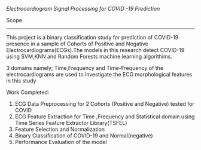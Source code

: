 *Electrocardiogram  Signal Processing for COVID -19 Prediction*

Scope
________________________________________________________________________________________________________
This project is a binary classification study for prediction of COVID-19 presence in a sample of Cohorts of Positive and Negative Electrocardiograms(ECGs).The models in this research detect COVID-19 using SVM,KNN and Random Forests machine learning algorithims.

3 domains namely; Time,Frequency and Time-Frequency of the electrocardiograms are used to investigate the ECG morphological features in this study

Work Completed:

1. ECG Data Preprocessing for 2 Cohorts (Positive and Negative) tested for COVID
2. ECG Feature Extraction for Time ,Frequency and Statistical domain using Time Series Feature Extractor Library(TSFEL)
3. Feature Selection and Normalization
4. Binary Classification of COVID-19 and Normal(negative)
5. Performance Evaluation of the model
